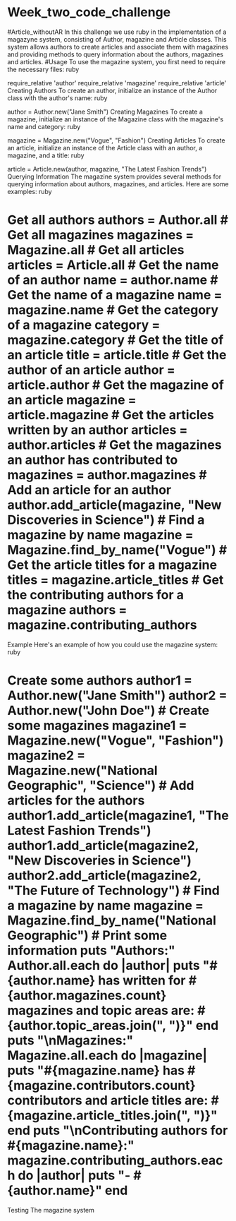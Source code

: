# Week_two_code_challenge
  #Article_withoutAR
  In this challenge we use ruby in the implementation of a magazyne system, consisting of Author, magazine and Article classes.
  This system allows authors to create articles and associate them with magazines and providing methods to query information about the authors, magazines and articles.
          #Usage
To use the magazine system, you first need to require the necessary files:
ruby

require_relative 'author' require_relative 'magazine' require_relative 'article' 
Creating Authors
To create an author, initialize an instance of the Author class with the author's name:
ruby

author = Author.new("Jane Smith") 
Creating Magazines
To create a magazine, initialize an instance of the Magazine class with the magazine's name and category:
ruby

magazine = Magazine.new("Vogue", "Fashion") 
Creating Articles
To create an article, initialize an instance of the Article class with an author, a magazine, and a title:
ruby

article = Article.new(author, magazine, "The Latest Fashion Trends") 
Querying Information
The magazine system provides several methods for querying information about authors, magazines, and articles. Here are some examples:
ruby

# Get all authors authors = Author.all # Get all magazines magazines = Magazine.all # Get all articles articles = Article.all # Get the name of an author name = author.name # Get the name of a magazine name = magazine.name # Get the category of a magazine category = magazine.category # Get the title of an article title = article.title # Get the author of an article author = article.author # Get the magazine of an article magazine = article.magazine # Get the articles written by an author articles = author.articles # Get the magazines an author has contributed to magazines = author.magazines # Add an article for an author author.add_article(magazine, "New Discoveries in Science") # Find a magazine by name magazine = Magazine.find_by_name("Vogue") # Get the article titles for a magazine titles = magazine.article_titles # Get the contributing authors for a magazine authors = magazine.contributing_authors 
Example
Here's an example of how you could use the magazine system:
ruby

# Create some authors author1 = Author.new("Jane Smith") author2 = Author.new("John Doe") # Create some magazines magazine1 = Magazine.new("Vogue", "Fashion") magazine2 = Magazine.new("National Geographic", "Science") # Add articles for the authors author1.add_article(magazine1, "The Latest Fashion Trends") author1.add_article(magazine2, "New Discoveries in Science") author2.add_article(magazine2, "The Future of Technology") # Find a magazine by name magazine = Magazine.find_by_name("National Geographic") # Print some information puts "Authors:" Author.all.each do |author| puts "#{author.name} has written for #{author.magazines.count} magazines and topic areas are: #{author.topic_areas.join(", ")}" end puts "\nMagazines:" Magazine.all.each do |magazine| puts "#{magazine.name} has #{magazine.contributors.count} contributors and article titles are: #{magazine.article_titles.join(", ")}" end puts "\nContributing authors for #{magazine.name}:" magazine.contributing_authors.each do |author| puts "- #{author.name}" end 
Testing
The magazine system


